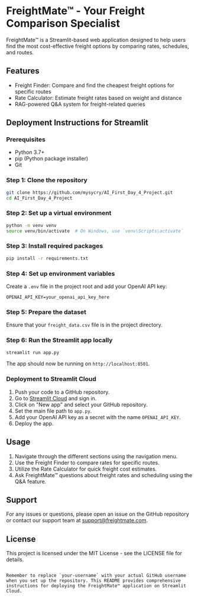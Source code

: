# FreightMate™ - Your Freight Comparison Specialist

FreightMate™ is a Streamlit-based web application designed to help users find the most cost-effective freight options by comparing rates, schedules, and routes.

## Features

- Freight Finder: Compare and find the cheapest freight options for specific routes
- Rate Calculator: Estimate freight rates based on weight and distance
- RAG-powered Q&A system for freight-related queries

## Deployment Instructions for Streamlit

### Prerequisites

- Python 3.7+
- pip (Python package installer)
- Git

### Step 1: Clone the repository

```bash
git clone https://github.com/mysycry/AI_First_Day_4_Project.git
cd AI_First_Day_4_Project
```

### Step 2: Set up a virtual environment

```bash
python -m venv venv
source venv/bin/activate  # On Windows, use `venv\Scripts\activate`
```

### Step 3: Install required packages

```bash
pip install -r requirements.txt
```

### Step 4: Set up environment variables

Create a `.env` file in the project root and add your OpenAI API key:

```
OPENAI_API_KEY=your_openai_api_key_here
```

### Step 5: Prepare the dataset

Ensure that your `freight_data.csv` file is in the project directory.

### Step 6: Run the Streamlit app locally

```bash
streamlit run app.py
```

The app should now be running on `http://localhost:8501`.

### Deployment to Streamlit Cloud

1. Push your code to a GitHub repository.
2. Go to [Streamlit Cloud](https://streamlit.io/cloud) and sign in.
3. Click on "New app" and select your GitHub repository.
4. Set the main file path to `app.py`.
5. Add your OpenAI API key as a secret with the name `OPENAI_API_KEY`.
6. Deploy the app.

## Usage

1. Navigate through the different sections using the navigation menu.
2. Use the Freight Finder to compare rates for specific routes.
3. Utilize the Rate Calculator for quick freight cost estimates.
4. Ask FreightMate™ questions about freight rates and scheduling using the Q&A feature.

## Support

For any issues or questions, please open an issue on the GitHub repository or contact our support team at support@freightmate.com.

## License

This project is licensed under the MIT License - see the LICENSE file for details.
```

Remember to replace `your-username` with your actual GitHub username when you set up the repository. This README provides comprehensive instructions for deploying the FreightMate™ application on Streamlit Cloud.